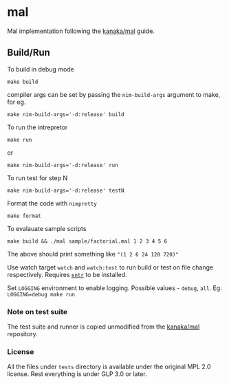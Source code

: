 # mal

Mal implementation following the [kanaka/mal](https://github.com/kanaka/mal/blob/master/process/guide.md#step-0-the-repl) guide.

## Build/Run

To build in debug mode
```
make build
```
compiler args can be set by passing the `nim-build-args` argument to make, for eg.
```
make nim-build-args='-d:release' build
```

To run the intrepretor
```
make run
```
or
```
make nim-build-args='-d:release' run
```

To run test for step N

```
make nim-build-args='-d:release' testN
```

Format the code with `nimpretty`
```
make format
```

To evalauate sample scripts
```
make build && ./mal sample/factorial.mal 1 2 3 4 5 6
```
The above should print something like `"(1 2 6 24 120 720)"`

Use watch target `watch` and `watch:test` to run build or test on file change respectively. Requires [`entr`](https://eradman.com/entrproject/) to be installed.

Set `LOGGING` environment to enable logging. Possible values - `debug`, `all`. Eg. `LOGGING=debug make run`

### Note on test suite

The test suite and runner is copied unmodified from the [kanaka/mal](https://github.com/kanaka/mal/blob/master/process/guide.md#step-0-the-repl) repository.

### License

All the files under `tests` directory is available under the original MPL 2.0 license. Rest everything is under GLP 3.0 or later.
